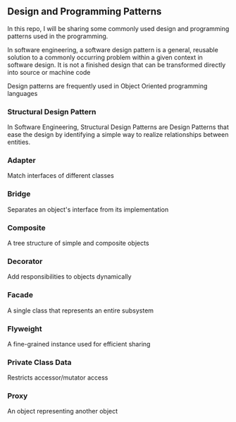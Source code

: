 ## Design and Programming Patterns



In this repo, I will be sharing some commonly used design and programming patterns used
in the programming. 

In software engineering, a software design pattern is a general, reusable solution to a commonly occurring problem within a given context in software design. It is not a finished design that can be transformed directly into source or machine code

Design patterns are frequently used in Object Oriented programming languages

### Structural Design Pattern

In Software Engineering, Structural Design Patterns are Design Patterns that ease the design by identifying a simple way to realize relationships between entities.

### Adapter

Match interfaces of different classes

### Bridge

Separates an object's interface from its implementation

### Composite

A tree structure of simple and composite objects

### Decorator

Add responsibilities to objects dynamically

### Facade

A single class that represents an entire subsystem

### Flyweight

A fine-grained instance used for efficient sharing

### Private Class Data

Restricts accessor/mutator access

### Proxy

An object representing another object

